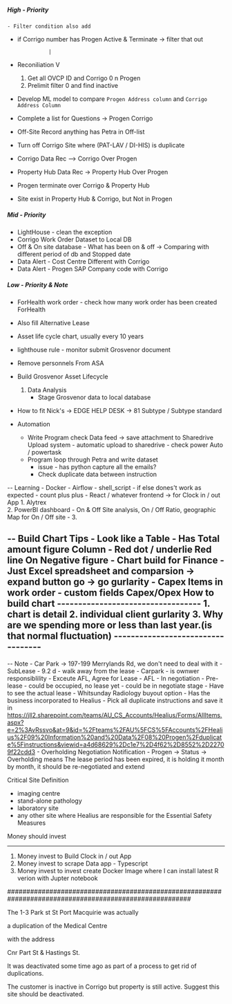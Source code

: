 ##### High - Priority
    - Filter condition also add 
- if Corrigo number has Progen Active & Terminate -> filter that out 

                |
- Reconiliation V
    1. Get all OVCP ID and Corrigo 0 n Progen
    2. Prelimit filter 0 and find inactive 

- Develop ML model to compare `Progen Address column` and `Corrigo Address Column`


- Complete a list for Questions -> Progen Corrigo
- Off-Site Record anything has Petra in Off-list
- Turn off Corrigo Site where (PAT-LAV / DI-HIS) is duplicate
- Corrigo Data Rec -->  Corrigo Over Progen
- Property Hub Data Rec ->  Property Hub Over Progen
- Progen terminate over Corrigo & Property Hub
- Site exist in Property Hub & Corrigo, but Not in Progen


##### Mid - Priority
- LightHouse - clean the exception
- Corrigo Work Order Dataset to Local DB
- Off & On site database - What has been on & off -> Comparing with different period of db and Stopped date 
- Data Alert - Cost Centre Different with Corrigo
- Data Alert - Progen SAP Company code with Corrigo


##### Low - Priority & Note
- ForHealth work order - check how many work order has been created ForHealth

- Also fill Alternative Lease
- Asset life cycle chart, usually every 10 years
- lighthouse rule - monitor submit Grosvenor document
- Remove personnels From ASA
- Build Grosvenor Asset Lifecycle
    1. Data Analysis 
        - Stage Grosvenor data to local database
- How to fit Nick's -> EDGE HELP DESK -> 81 Subtype / Subtype standard 

- Automation 
    - Write Program check Data feed -> save attachment to Sharedrive 
        Upload system - automatic upload to sharedrive  - check power Auto / powertask
    - Program loop through Petra and write dataset
        - issue - has python capture all the emails?
        - Check duplicate data between instruction

-- Learning
    - Docker
    - Airflow
    - shell_script
        - if else  dones't work as expected
        - count plus plus
    - React / whatever frontend -> for Clock in / out App
    1. Alytrex  
    2. PowerBI dashboard 
        - On & Off Site analysis, On / Off Ratio, geographic Map for On / Off site
        - 
    3. 

-- Build Chart Tips
    - Look like a Table
    - Has Total amount figure Column
    - Red dot / underlie Red line On Negative figure
    - Chart build for Finance - Just Excel spreadsheet and comparsion -> expand button go -> go gurlarity
    - Capex Items in work order - custom fields  Capex/Opex 
        How to build chart
        ----------------------------------
        1. chart is detail 
        2. individual client gurlarity 
        3. Why are we spending more or less than last year.(is that normal fluctuation)
        ----------------------------------
----------------------------------------------------------------------
-- Note
    - Car Park -> 197-199 Merrylands Rd, we don't need to deal with it
    - SubLease - 9.2 d - walk away from the lease 
    - Carpark - is ownwer responsiblility
    - Exceute AFL, Agree for Lease
    - AFL - In negotiation
    - Pre-lease 
        - could be occupied, no lease yet
        - could be in negotiate stage
        - Have to see the actual lease 
        - Whitsunday Radiology  buyout option
        - Has the business incorporated to Healius
    - Pick all duplicate instructions and save it in 
        https://jll2.sharepoint.com/teams/AU_CS_Accounts/Healius/Forms/AllItems.aspx?e=2%3AvRssvo&at=9&id=%2Fteams%2FAU%5FCS%5FAccounts%2FHealius%2F09%20Information%20and%20Data%2F08%20Progen%2Fduplicate%5Finstructions&viewid=a4d68629%2Dc1e7%2D4f62%2D8552%2D22709f22cdd3
    - Overholding Negotiation Notification
        - Progen -> Status -> Overholding means The lease period has been expired, it is holding it month by month, it should be re-negotiated and extend
    
Critical Site Definition
- imaging centre
- stand-alone pathology
- laboratory site
- any other site where Healius are responsible for the Essential Safety Measures

Money should invest
____________________________
1. Money invest to Build Clock in / out App 
2. Money invest to scrape Data app - Typescript
3. Money invest to invest create Docker Image where I can install latest R verion with Jupter notebook

########################################################################################################


The 1-3 Park st St Port Macquirie was actually 

a duplication of the Medical Centre 

with the address 

Cnr Part St & Hastings St.  

It was deactivated some time ago as part of a process to get rid of duplications.

The customer is inactive in Corrigo but property is still active.  Suggest this site should be deactivated.

